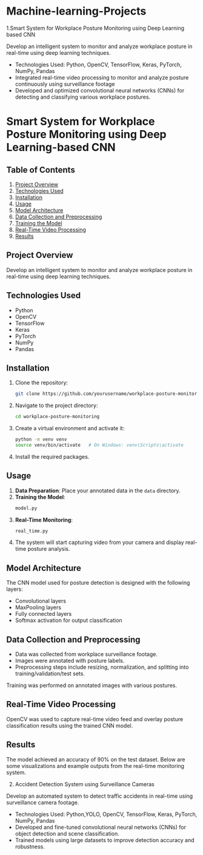 # Machine-learning-Projects


1.Smart System for Workplace Posture Monitoring using Deep Learning based CNN       

Develop an intelligent system to monitor and analyze workplace posture in real-time using deep learning techniques. 
- Technologies Used: Python, OpenCV, TensorFlow, Keras, PyTorch, NumPy, Pandas
- Integrated real-time video processing to monitor and analyze posture continuously using surveillance footage
- Developed and optimized convolutional neural networks (CNNs) for detecting and classifying various workplace postures.

# Smart System for Workplace Posture Monitoring using Deep Learning-based CNN

## Table of Contents
1. [Project Overview](#project-overview)
2. [Technologies Used](#technologies-used)
3. [Installation](#installation)
4. [Usage](#usage)
5. [Model Architecture](#model-architecture)
6. [Data Collection and Preprocessing](#data-collection-and-preprocessing)
7. [Training the Model](#training-the-model)
8. [Real-Time Video Processing](#real-time-video-processing)
9. [Results](#results)
## Project Overview
Develop an intelligent system to monitor and analyze workplace posture in real-time using deep learning techniques.

## Technologies Used
- Python
- OpenCV
- TensorFlow
- Keras
- PyTorch
- NumPy
- Pandas

## Installation
1. Clone the repository:
    ```sh
    git clone https://github.com/yourusername/workplace-posture-monitoring.git
    ```
2. Navigate to the project directory:
    ```sh
    cd workplace-posture-monitoring
    ```
3. Create a virtual environment and activate it:
    ```sh
    python -m venv venv
    source venv/bin/activate   # On Windows: venv\Scripts\activate
    ```
4. Install the required packages.
## Usage
1. **Data Preparation**: Place your annotated data in the `data` directory.
2. **Training the Model**:
    ```sh
    model.py
    ```
3. **Real-Time Monitoring**:
    ```sh
    real_time.py
    ```
4. The system will start capturing video from your camera and display real-time posture analysis.

## Model Architecture
The CNN model used for posture detection is designed with the following layers:
- Convolutional layers
- MaxPooling layers
- Fully connected layers
- Softmax activation for output classification

## Data Collection and Preprocessing
- Data was collected from workplace surveillance footage.
- Images were annotated with posture labels.
- Preprocessing steps include resizing, normalization, and splitting into training/validation/test sets.

Training was performed on annotated images with various postures.

## Real-Time Video Processing
OpenCV was used to capture real-time video feed and overlay posture classification results using the trained CNN model.

## Results
The model achieved an accuracy of 90% on the test dataset. Below are some visualizations and example outputs from the real-time monitoring system.

2. Accident Detection System using Surveillance Cameras

Develop an automated system to detect traffic accidents in real-time using surveillance camera footage.
- Technologies Used: Python,YOLO,  OpenCV, TensorFlow, Keras, PyTorch, NumPy, Pandas
- Developed and fine-tuned convolutional neural networks (CNNs) for object detection and scene classification.
- Trained models using large datasets to improve detection accuracy and robustness.
